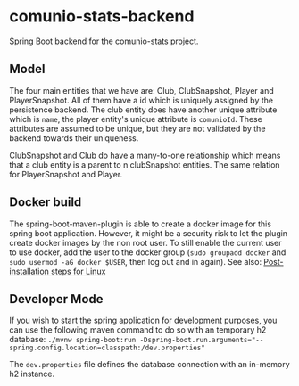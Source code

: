 # comunio-stats-backend

Spring Boot backend for the comunio-stats project.

## Model

The four main entities that we have are: Club, ClubSnapshot, Player and PlayerSnapshot. All of them have a id which is uniquely assigned by the persistence backend. The club entity does have another unique attribute which is `name`, the player entity's unique attribute is `comunioId`. These attributes are assumed to be unique, but they are not validated by the backend towards their uniqueness.

ClubSnapshot and Club do have a many-to-one relationship which means that a club entity is a parent to n clubSnapshot entities. The same relation for PlayerSnapshot and Player.

## Docker build

The spring-boot-maven-plugin is able to create a docker image for this spring boot application. However, it might be a security risk to let the plugin create docker images by the non root user. To still enable the current user to use docker, add the user to the docker group (`sudo groupadd docker` and `sudo usermod -aG docker $USER`, then log out and in again). See also: [Post-installation steps for Linux](https://docs.docker.com/engine/install/linux-postinstall/)

## Developer Mode

If you wish to start the spring application for development purposes, you can use the following maven command to do so with an temporary h2 database:
`./mvnw spring-boot:run -Dspring-boot.run.arguments="--spring.config.location=classpath:/dev.properties"`

The `dev.properties` file defines the database connection with an in-memory h2 instance.
